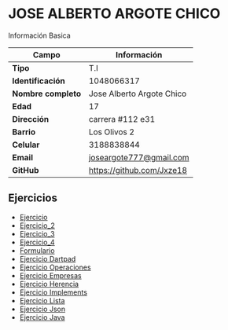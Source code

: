 # JOSE ALBERTO ARGOTE CHICO
Información Basica

| Campo | Información |
| --- | --- |
| **Tipo** | T.I |
| **Identificación** | 1048066317 |
| **Nombre completo** | Jose Alberto Argote Chico |
| **Edad** | 17 |
| **Dirección** | carrera #112 e31 |
| **Barrio** | Los Olivos  2 |
| **Celular** | 3188838844 |
| **Email** | joseargote777@gmail.com |
| **GitHub** | https://github.com/Jxze18  |

## Ejercicios
- [Ejercicio](ejercicio.md)
- [Ejercicio_2](ejercicio_2.md)
- [Ejercicio_3](ejercicio_3.md)
- [Ejercicio_4](ejercicio_4.md)
- [Formulario](formulario.md)
- [Ejercicio Dartpad](ejerciciodartpad.md)
- [Ejercicio Operaciones](ejerciciodartpad2_operacion.md)
- [Ejercicio Empresas](ejerciciodartpad3_empresas.md)
- [Ejercicio Herencia](ejerciciodartpad4_herencia.md)
- [Ejercicio Implements](ejerciciodart5_implements.md)
- [Ejercicio Lista](ejerciciodart6_lista.md)
- [Ejercicio Json](ejerciciodart7_json.md)
- [Ejercicio Java](ejercicio_java.md)
